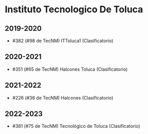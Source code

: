 # Instituto Tecnologico De Toluca

## 2019-2020

- #382 (#98 de TecNM) ITToluca1 (Clasificatorio)

## 2020-2021

- #351 (#65 de TecNM) Halcones Toluca (Clasificatorio)

## 2021-2022

- #226 (#36 de TecNM) Halcones (Clasificatorio)

## 2022-2023

- #381 (#75 de TecNM) Tecnológico de Toluca (Clasificatorio)


